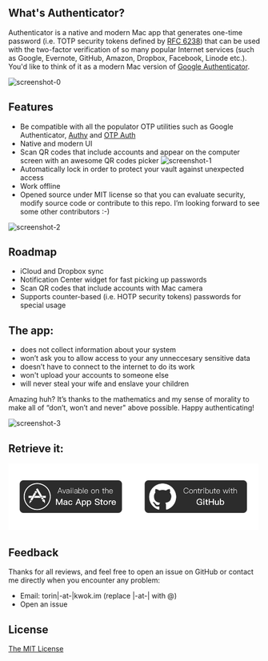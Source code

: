 ## What's Authenticator?

Authenticator is a native and modern Mac app that generates one-time password (i.e. TOTP security tokens defined by [RFC 6238](https://tools.ietf.org/html/rfc6238)) that can be used with the two-factor verification of so many popular Internet services (such as Google, Evernote, GitHub, Amazon, Dropbox, Facebook, Linode etc.). You'd like to think of it as a modern Mac version of [Google Authenticator](https://itunes.apple.com/en/app/google-authenticator/id388497605?mt=8).

![screenshot-0](https://i.imgur.com/lXkHXBN.jpg)

## Features

- Be compatible with all the populator OTP utilities such as Google Authenticator, [Authy](https://www.authy.com/) and [OTP Auth](https://itunes.apple.com/us/app/otp-auth/id659877384?mt=8)
- Native and modern UI
- Scan QR codes that include accounts and appear on the computer screen with an awesome QR codes picker
![screenshot-1](https://i.imgur.com/UVcM0ql.jpg)
- Automatically lock in order to protect your vault against unexpected access
- Work offline
- Opened source under MIT license so that you can evaluate security, modify source code or contribute to this repo. I’m looking forward to see some other contributors :-)

![screenshot-2](https://i.imgur.com/m2JhAGM.jpg)

## Roadmap

- iCloud and Dropbox sync
- Notification Center widget for fast picking up passwords
- Scan QR codes that include accounts with Mac camera
- Supports counter-based (i.e. HOTP security tokens) passwords for special usage

## The app:

- does not collect information about your system
- won’t ask you to allow access to your any unneccesary sensitive data
- doesn’t have to connect to the internet to do its work
- won't upload your accounts to someone else
- will never steal your wife and enslave your children

Amazing huh? It’s thanks to the mathematics and my sense of morality to make all of “don’t, won’t and never" above possible. Happy authenticating!

![screenshot-3](https://i.imgur.com/AZWF1Yw.jpg)

## Retrieve it:

<a href="http://apple.co/1Yke3NO"><img src="https://github.com/TongKuo/BadgeKit/blob/master/bitmap/mas-badge/mas-badge@1x.png?raw=true" title="mas-badge-bitmap" border="0" width="250" /></a><a href="http://bit.ly/1R8lT7t"><img src="https://github.com/TongKuo/BadgeKit/blob/master/bitmap/github-badge/github-badge@1x.png?raw=true" title="github-badge-bitmap" border="0" width="250" /></a>

## Feedback

Thanks for all reviews, and feel free to open an issue on GitHub or contact me directly when you encounter any problem:

- Email: torin|-at-|kwok.im (replace |-at-| with @)
- Open an issue

## License

[The MIT License](/LICENSE)
